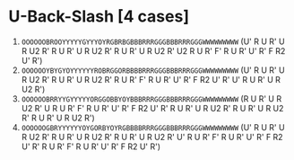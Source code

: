 # U-Back-Slash [4 cases]

1. `OOOOOOBROOYYYYYGYYYOYRGBRBGBBBRRRGGGBBBRRRGGGWWWWWWWWW` (U' R U R' U R U2 R' R U R' U R U2 R' R U R' U R U2 R' U2 R U R' F' R U R' U' R' F R2 U' R')
1. `OOOOOOYBYGYOYYYYYYROBRGGORBBBBRRRGGGBBBRRRGGGWWWWWWWWW` (U' R U R' U R U2 R' R U R' U R U2 R' R U R' F' R U R' U' R' F R2 U' R' U' R U R' U R U2 R')
1. `OOOOOOBRRYYGYYYYYORGGOBBYOYBBBRRRGGGBBBRRRGGGWWWWWWWWW` (R U R' U R U2 R' U R U R' F' R U R' U' R' F R2 U' R' R U R' U R U2 R' R U R' U R U2 R' R U R' U R U2 R')
1. `OOOOOOGBRYYYYYYOYGORBYOYRGBBBBRRRGGGBBBRRRGGGWWWWWWWWW` (U' R U R' U R U2 R' R U R' U R U2 R' R U R' U R U2 R' U' R U R' F' R U R' U' R' F R2 U' R' R U R' F' R U R' U' R' F R2 U' R')
